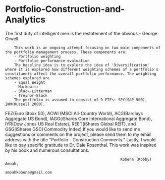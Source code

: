 # Portfolio-Construction-and-Analytics
The first duty of intelligent men is the restatement of the obvious
                                                            - George Orwell

        This work is an ongoing attempt focusing on two main components of the portfolio management process. These components are:
        - Portfolio weighting
        - Portfolio performance evaluation
        The baseline idea is to explore the idea of 'Diversification' where it is explored how different weighting schemes of a portfolio's constituents affect the overall portfolio performance. The weighting schemes explored are
        - Equal Weight
        - Markowitz
        - Black-Litterman
        - Treynor-Black
        The portfolio is assumed to consist of 9 ETFs: SPY(S&P 500), IWM(Russell 2000), 
FEZ(Euro Stoxx 50), ACWI (MSCI All-Country World), ACG(Barclays Aggregate US Bond), 
IAGG(iShares Core  International Aggregate Bond), IYR(Dow Jones US Real Estate), REET(iShares Global REIT), and GSG(iShares GSCI Commodity Index)
        If you would like to send me suggestions or comments on the project, please send them to my email address with the title "Portfolio - Construction Comments." Lastly, I would like to pay specific gratitude to Dr. Dale Rosenthal. This work was inspired by his book and numerous consultations.

                                                        Kobena (Kobby) Amoah,
                                                        amoahkobena@gmail.com

